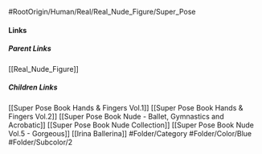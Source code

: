 #RootOrigin/Human/Real/Real_Nude_Figure/Super_Pose
#### Links
##### Parent Links
[[Real_Nude_Figure]]
##### Children Links
[[Super Pose Book Hands & Fingers Vol.1]]
[[Super Pose Book Hands & Fingers Vol.2]]
[[Super Pose Book Nude - Ballet, Gymnastics and Acrobatic]]
[[Super Pose Book Nude Collection]]
[[Super Pose Book Nude Vol.5 - Gorgeous]]
[[Irina Ballerina]]
#Folder/Category
#Folder/Color/Blue
#Folder/Subcolor/2
